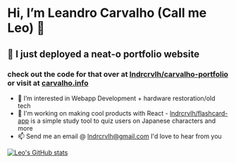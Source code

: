 # Hi, I’m Leandro Carvalho (Call me Leo) 👋

## :pushpin: I just deployed a neat-o portfolio website
### check out the code for that over at [lndrcrvlh/carvalho-portfolio](https://github.com/lndrcrvlh/carvalho-portfolio) or visit at [carvalho.info](https://carvalho.info)


- 👀 I’m interested in Webapp Development + hardware restoration/old tech 
- 🌱 I'm working on making cool products with React - [lndrcrvlh/flashcard-app](https://github.com/lndrcrvlh/flashcard-app) is a simple study tool to quiz users on Japanese characters and more
- 📫 Send me an email @ lndrcrvlh@gmail.com I'd love to hear from you

[![Leo's GitHub stats](https://github-readme-stats.vercel.app/api?username=lndrcrvlh&show_icons=true&theme=dark)](https://github.com/anuraghazra/github-readme-stats)
